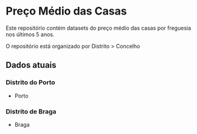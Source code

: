 # Preço Médio das Casas

Este repositório contém datasets do preço médio das casas por freguesia nos últimos 5 anos.

O repositório está organizado por Distrito > Concelho

## Dados atuais

### Distrito do Porto

- Porto

### Distrito de Braga

- Braga
